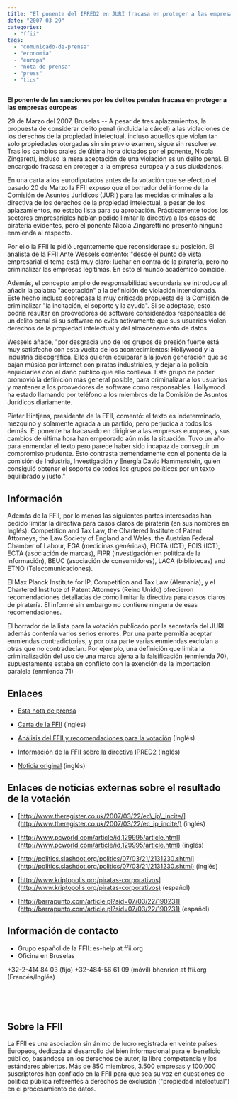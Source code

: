 ```yaml
---
title: "El ponente del IPRED2 en JURI fracasa en proteger a las empresas europeas"
date: "2007-03-29"
categories: 
  - "ffii"
tags: 
  - "comunicado-de-prensa"
  - "economia"
  - "europa"
  - "nota-de-prensa"
  - "press"
  - "tics"
---
```


**El ponente de las sanciones por los delitos penales fracasa en proteger a las empresas europeas**

29 de Marzo del 2007, Bruselas -- A pesar de tres aplazamientos, la propuesta de considerar delito penal (incluida la cárcel) a las violaciones de los derechos de la propiedad intelectual, incluso aquellos que violan tan solo propiedades otorgadas sin sin previo examen, sigue sin resolverse. Tras los cambios orales de última hora dictados por el ponente, Nicola Zingaretti, incluso la mera aceptación de una violación es un delito penal. El encargado fracasa en proteger a la empresa europea y a sus ciudadanos.

En una carta a los eurodiputados antes de la votación que se efectuó el pasado 20 de Marzo la FFII expuso que el borrador del informe de la Comisión de Asuntos Jurídicos (JURI) para las medidas criminales a la directiva de los derechos de la propiedad intelectual, a pesar de los aplazamientos, no estaba lista para su aprobación. Prácticamente todos los sectores empresariales habían pedido limitar la directiva a los casos de piratería evidentes, pero el ponente Nicola Zingaretti no presentó ninguna enmienda al respecto.

Por ello la FFII le pidió urgentemente que reconsiderase su posición. El analista de la FFII Ante Wessels comentó: "desde el punto de vista empresarial el tema está muy claro: luchar en contra de la piratería, pero no criminalizar las empresas legítimas. En esto el mundo académico coincide.

Además, el concepto amplio de responsabilidad secundaria se introduce al añadir la palabra "aceptación" a la definición de violación intencionada. Este hecho incluso sobrepasa la muy criticada propuesta de la Comisión de criminalizar "la incitación, el soporte y la ayuda". Si se adoptase, esto podría resultar en proovedores de software considerados responsables de un delito penal si su software no evita activamente que sus usuarios violen derechos de la propiedad intelectual y del almacenamiento de datos.

Wessels añade, "por desgracia uno de los grupos de presión fuerte está muy satisfecho con esta vuelta de los acontecimientos: Hollywood y la industria discográfica. Ellos quieren equiparar a la joven generación que se bajan música por internet con piratas industriales, y dejar a la policía enjuiciarles con el daño público que ello conlleva. Este grupo de poder promovió la definición más general posible, para criminalizar a los usuarios y mantener a los proovedores de software como responsables. Hollywood ha estado llamando por teléfono a los miembros de la Comisión de Asuntos Jurídicos diariamente.

Pieter Hintjens, presidente de la FFII, comentó: el texto es indeterminado, mezquino y solamente agrada a un partido, pero perjudica a todos los demás. El ponente ha fracasado en dirigirse a las empresas europeas, y sus cambios de última hora han empeorado aún más la situación. Tuvo un año para enmendar el texto pero parece haber sido incapaz de conseguir un compromiso prudente. Esto contrasta tremendamente con el ponente de la comisión de Industria, Investigación y Energía David Hammerstein, quien consiguió obtener el soporte de todos los grupos políticos por un texto equilibrado y justo."

## Información

Además de la FFII, por lo menos las siguientes partes interesadas han pedido limitar la directiva para casos claros de piratería (en sus nombres en Inglés): Competition and Tax Law, the Chartered Institute of Patent Attorneys, the Law Society of England and Wales, the Austrian Federal Chamber of Labour, EGA (medicinas genéricas), EICTA (ICT), ECIS (ICT), ECTA (asociación de marcas), FIPR (investigación en política de la información), BEUC (asociación de consumidores), LACA (bibliotecas) and ETNO (Telecomunicaciones).

El Max Planck Institute for IP, Competition and Tax Law (Alemania), y el Chartered Institute of Patent Attorneys (Reino Unido) ofrecieron recomendaciones detalladas de cómo limitar la directiva para casos claros de piratería. El informé sin embargo no contiene ninguna de esas recomendaciones.

El borrador de la lista para la votación publicado por la secretaría del JURI además contenía varios serios errores. Por una parte permitía aceptar enmiendas contradictorias, y por otra parte varias enmiendas excluían a otras que no contradecían. Por ejemplo, una definición que limita la criminalización del uso de una marca ajena a la falsificación (enmienda 70), supuestamente estaba en conflicto con la exención de la importación paralela (enmienda 71)

## Enlaces

- [Esta nota de prensa](http://es.ffii.org/prensa/ipred2JURI)
    
- [Carta de la FFII](http://action.ffii.org/ipred2/Legal_Affairs_draft_report_not_ready_for_adoption-Criminal_Measures_IP_directive) (inglés)
    
- [Análisis del FFII y recomendaciones para la votación](http://action.ffii.org/ipred2/JURI_Tabled_Amendments) (Inglés)
    
- [Información de la FFII sobre la directiva IPRED2](http://action.ffii.org/ipred2) (inglés)
    
- [Noticia original](http://press.ffii.org/Press_releases/Criminal_Sanctions_Rapporteur_fails_to_protect_European_industry) (inglés)
    

## Enlaces de noticias externas sobre el resultado de la votación

- [http://www.theregister.co.uk/2007/03/22/ec\_ip\_incite/](http://www.theregister.co.uk/2007/03/22/ec_ip_incite/) (inglés)
    
- [http://www.pcworld.com/article/id,129995/article.html](http://www.pcworld.com/article/id,129995/article.html) (inglés)
    
- [http://politics.slashdot.org/politics/07/03/21/2131230.shtml](http://politics.slashdot.org/politics/07/03/21/2131230.shtml) (inglés)
    
- [http://www.kriptopolis.org/piratas-corporativos](http://www.kriptopolis.org/piratas-corporativos) (español)
    
- [http://barrapunto.com/article.pl?sid=07/03/22/190231](http://barrapunto.com/article.pl?sid=07/03/22/190231) (español)
    

## Información de contacto

- Grupo español de la FFII: es-help at ffii.org
- Oficina en Bruselas

+32-2-414 84 03 (fijo) +32-484-56 61 09 (móvil) bhenrion at ffii.org (Francés/Inglés)

 

 

## Sobre la FFII

La FFII es una asociación sin ánimo de lucro registrada en veinte países Europeos, dedicada al desarrollo del bien informacional para el beneficio público, basándose en los derechos de autor, la libre competencia y los estándares abiertos. Más de 850 miembros, 3.500 empresas y 100.000 suscriptores han confiado en la FFII para que sea su voz en cuestiones de política pública referentes a derechos de exclusión ("propiedad intelectual") en el procesamiento de datos.
